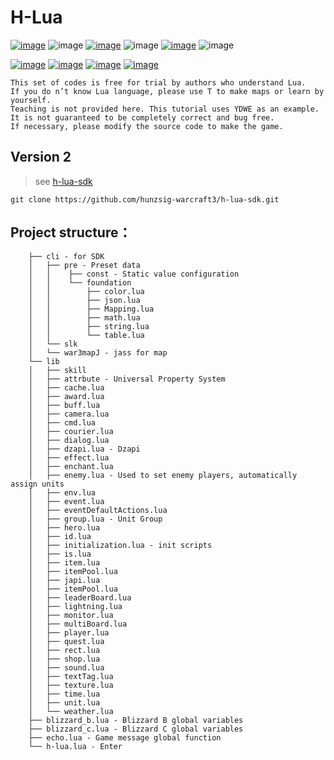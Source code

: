 # H-Lua

[![image](https://img.shields.io/badge/english-EN_US-blue.svg)](https://github.com/hunzsig-warcraft3/h-lua/blob/main/README_EN-US.md)
![image](https://img.shields.io/badge/license-MIT-blue.svg)
[![image](https://img.shields.io/badge/doc-document-blue.svg)](http://wenku.hunzsig.org/?_=_1_5)
![image](https://img.shields.io/badge/version-2-blue.svg)
[![image](https://img.shields.io/badge/author-hunzsig-red.svg)](https://www.hunzsig.com)
![image](https://img.shields.io/badge/email-mzyhaohaoren@qq.com-green.svg)

[![image](https://img.shields.io/badge/demo-HelloWorld-orange.svg)](https://github.com/hunzsig-warcraft3/w3x-h-lua-helloworld)
[![image](https://img.shields.io/badge/demo-MysteriousLand-orange.svg)](https://github.com/hunzsig-warcraft3/w3x-mysterious-land)
[![image](https://img.shields.io/badge/test-DZAPI-lightgrey.svg)](https://github.com/hunzsig-warcraft3/w3x-test-dzapi)
[![image](https://img.shields.io/badge/test-Crash-lightgrey.svg)](https://github.com/hunzsig-warcraft3/w3x-test-breakdown)

```
This set of codes is free for trial by authors who understand Lua.
If you do n’t know Lua language, please use T to make maps or learn by yourself.
Teaching is not provided here. This tutorial uses YDWE as an example.
It is not guaranteed to be completely correct and bug free.
If necessary, please modify the source code to make the game.
```

## Version 2
> see [h-lua-sdk](https://github.com/hunzsig-warcraft3/h-lua-sdk)
```
git clone https://github.com/hunzsig-warcraft3/h-lua-sdk.git
```

## Project structure：
```
    ├── cli - for SDK
    │   ├── pre - Preset data
    │   │    ├── const - Static value configuration
    │   │    └── foundation
    │   │        ├── color.lua
    │   │        ├── json.lua
    │   │        ├── Mapping.lua
    │   │        ├── math.lua
    │   │        ├── string.lua
    │   │        └── table.lua
    │   └── slk
    │   └── war3mapJ - jass for map
    └── lib
    │   ├── skill
    │   ├── attrbute - Universal Property System
    │   ├── cache.lua
    │   ├── award.lua
    │   ├── buff.lua
    │   ├── camera.lua
    │   ├── cmd.lua
    │   ├── courier.lua
    │   ├── dialog.lua
    │   ├── dzapi.lua - Dzapi
    │   ├── effect.lua
    │   ├── enchant.lua
    │   ├── enemy.lua - Used to set enemy players, automatically assign units
    │   ├── env.lua
    │   ├── event.lua
    │   ├── eventDefaultActions.lua
    │   ├── group.lua - Unit Group
    │   ├── hero.lua
    │   ├── id.lua
    │   ├── initialization.lua - init scripts
    │   ├── is.lua
    │   ├── item.lua
    │   ├── itemPool.lua
    │   ├── japi.lua
    │   ├── itemPool.lua
    │   ├── leaderBoard.lua
    │   ├── lightning.lua
    │   ├── monitor.lua
    │   ├── multiBoard.lua
    │   ├── player.lua
    │   ├── quest.lua
    │   ├── rect.lua
    │   ├── shop.lua
    │   ├── sound.lua
    │   ├── textTag.lua
    │   ├── texture.lua
    │   ├── time.lua
    │   ├── unit.lua
    │   └── weather.lua
    ├── blizzard_b.lua - Blizzard B global variables
    ├── blizzard_c.lua - Blizzard C global variables
    ├── echo.lua - Game message global function
    └── h-lua.lua - Enter
```
